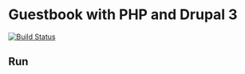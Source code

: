 # Guestbook with PHP and Drupal 3

[![Build Status](https://api.travis-ci.org/cakephp/app.png)](https://travis-ci.org/cakephp/app)

## Run
